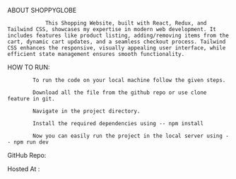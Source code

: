 ABOUT SHOPPYGLOBE

                This Shopping Website, built with React, Redux, and Tailwind CSS, showcases my expertise in modern web development. It includes features like product listing, adding/removing items from the cart, dynamic cart updates, and a seamless checkout process. Tailwind CSS enhances the responsive, visually appealing user interface, while efficient state management ensures smooth functionality.



HOW TO RUN:

            To run the code on your local machine follow the given steps.

            Download all the file from the github repo or use clone feature in git.

            Navigate in the project directory.

            Install the required dependencies using -- npm install

            Now you can easily run the project in the local server using -- npm run dev


GitHub Repo: 

Hosted At : 